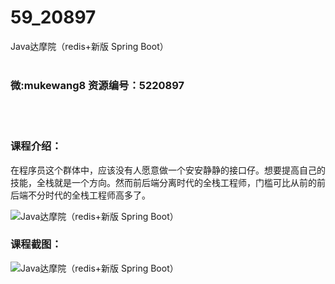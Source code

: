 # 59_20897
Java达摩院（redis+新版 Spring Boot）
<br/></br>
<h3>微:mukewang8 资源编号：5220897</h3>
<br/></br>
<h3>课程介绍：</h3>
<p>在程序员这个群体中，应该没有人愿意做一个安安静静的接口仔。想要提高自己的技能，全栈就是一个方向。然而前后端分离时代的全栈工程师，门槛可比从前的前后端不分时代的全栈工程师高多了。</p>
<p><img src="https://www.ko996.com/wp-content/uploads/img/2021/08/1-69-300x167.png" alt="Java达摩院（redis+新版 Spring Boot）"></p>
<div class="info-desc">
<h3>课程截图：</h3>
<p><img src="https://www.ko996.com/wp-content/uploads/img/2021/08/2-67.png" alt="Java达摩院（redis+新版 Spring Boot）"></p>


			
</div>
